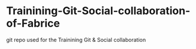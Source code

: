 # Trainining-Git-Social-collaboration-of-Fabrice
git repo used for the Trainining Git &amp; Social collaboration
